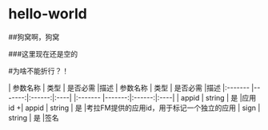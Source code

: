 hello-world
===========

##狗窝啊，狗窝

###这里现在还是空的

#为啥不能折行？！

 | 参数名称 | 类型    | 是否必需 |描述		 | 参数名称 | 类型    | 是否必需 |描述
 |:------- |-------:|:------:|:----|		 |:------- |-------:|:------:|:----|
 | appid   | string |   是   |应用id		+| appid   | string |   是   |考拉FM提供的应用id，用于标记一个独立的应用
 | sign    | string |   是   |签名
